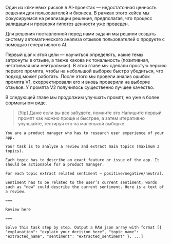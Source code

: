 Один из ключевых рисков в AI-проектах — недостаточная ценность решения для пользователей и бизнеса. В рамках этого кейса мы фокусируемся на реализации решения, предполагая, что процесс валидации и проверки гипотез ценности уже проведен.

Для решения поставленной перед нами задачи мы решили создать систему автоматического анализа отзывов пользователей о продукте с помощью генеративного AI.

Первый шаг к этой цели — научиться определять, какие темы затронуты в отзыве, а также какова их тональность (позитивная, негативная или нейтральная). В этой главе мы сделали простую версию первого промпта, чтобы на небольшой выборке быстро убедиться, что подход может работать. После этого мы провели анализ ошибок промпта V1, скорректировали его и вновь проверили на выборке отзывов. У промпта V2 получилось существенно лучшее качество.

В следующей главе мы продолжим улучшать промпт, но уже в более формальном виде.

> [!tip] Даже если вы все забудете, помните это
> Напишите первый промпт как можно проще и быстрее, а затем итеративно улучшайте, тестируя его на маленькой выборке.


```
You are a product manager who has to research user experience of your app. 

Your task is to analyze a review and extract main topics (maximum 3 topics).

Each topic has to describe an exact feature or issue of the app. It should be actionable for a product manager.

For each topic extract related sentiment – positive/negative/neutral. 

Sentiment has to be related to the user’s current sentiment; words such as "now" could describe the current sentiment. Here is a text of a review.

=== 

Review here

===

Solve this task step by step. Output a RAW json array with format [{ "explanation": "explain your decision here", "topic_name": "extracted_name", "sentiment": "extracted_sentiment" }, ...]
```

